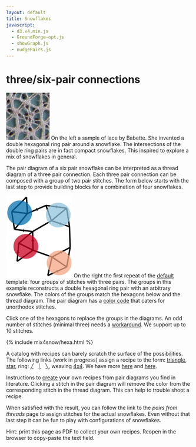 ```yaml
---
layout: default
title: Snowflakes
javascript:
  - d3.v4.min.js
  - GroundForge-opt.js
  - showGraph.js
  - nudgePairs.js
---
```


three/six-pair connections
==========================

![sample](sample.png?align=left)
On the left a sample of lace by Babette.
She invented a double hexagonal ring pair around a snowflake.
The intersections of the double ring pairs are in fact compact snowflakes.
This inspired to explore a mix of snowflakes in general. 

The pair diagram of a six pair snowflake can be interpreted
as a thread diagram of a three pair connection. 
Each three pair connection can be composed with a group of two pair stitches.
The form below starts with the last step to provide building blocks for a combination of four snowflakes. 

![](capture-extract.svg?align=right)
On the right the first repeat of the [default](?) template:
four groups of stitches with three pairs.
The groups in this example reconstructs a double hexagonal ring pair with an arbitrary snowflake.
The colors of the groups match the hexagons below and the thread diagram.
The pair diagram has a [color code] that caters for unorthodox stitches.

Click one of the hexagons to replace the groups in the diagrams.
An odd number of stitches (minimal three) needs a [workaround].
We support up to 10 stitches.

[MAE-gf]: /MAE-gf/docs/snow-stitches/#examples
[color code]: /GroundForge-help/color-rules
[workaround]: https://github.com/d-bl/GroundForge/blob/master/docs/_includes/snow/README.md#odd-number-of-stitches
[saved PDF]: /GroundForge-help/clips/print-as-pdf

<script>{% include mix4snow/hexa.js %}</script>
{% include mix4snow/hexa.html %}

A catalog with recipes can barely scratch the surface of the possibilities.
The following links (work in progress) assign a recipe to the form:<!-- true: start left -->
[triangle](javascript:recipe('ctc,ctc,ctcll,tt',true)),
[star](javascript:recipe('tc,rclcrc,clcrcl,ct',true)),
ring:
[╱](javascript:recipe('cl,ctc,ctcrrr,rcttt,false')) &nbsp;
[│](javascript:recipe('cr,ctc,ctcrtt,lcttt',false')) &nbsp;
[╲](javascript:recipe('cr,ctc,ctclll,lcttt',true')),
weaving [4x4](javascript:recipe('crc,crclctc,ctcrc,rcl,c,c',false)).
We have more [here](/MAE-gf/docs/snow-stitches/#examples)
and [here](/MAE-gf/docs/misca#3-paired-join).

Instructions to [create](/MAE-gf/docs/snow-stitches/#pair-diagrams-interpreted-as-thread-diagrams-with-blobs)
your own recipes from pair diagrams you find in literature.
Clicking a stitch in the pair diagram will remove the color from the corresponding stitch in the thread diagram.
This can help to trouble shoot a recipe.

When satisfied with the result, you can follow the link to the _pairs from threads_ page
to assign stitches for the actual snowflakes.
Even without that last step it can be fun to play with configurations of snowflakes.

Hint: print this page as PDF to collect your own recipes. 
Reopen in the browser to copy-paste the text field.

